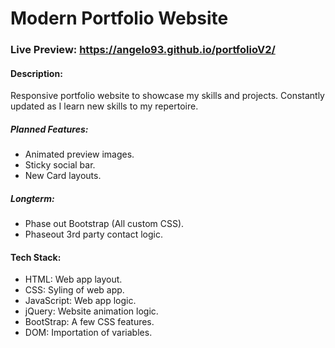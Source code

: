 # Modern Portfolio Website

### Live Preview: https://angelo93.github.io/portfolioV2/

#### Description:
Responsive portfolio website to showcase my skills and projects. Constantly updated as I learn new skills to my repertoire.

##### Planned Features:
* Animated preview images.
* Sticky social bar.
* New Card layouts.

##### Longterm:
* Phase out Bootstrap (All custom CSS).
* Phaseout 3rd party contact logic.

#### Tech Stack:
* HTML: Web app layout.
* CSS: Syling of web app.
* JavaScript: Web app logic.
* jQuery: Website animation logic.
* BootStrap: A few CSS features.
* DOM: Importation of variables.